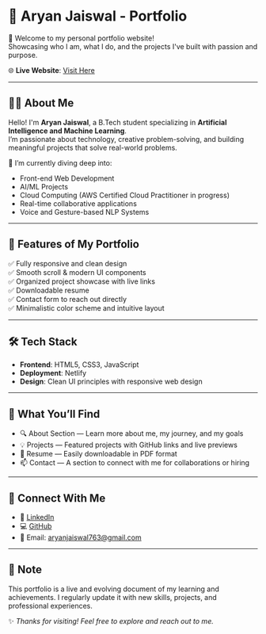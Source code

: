 # 💼 Aryan Jaiswal - Portfolio

🚀 Welcome to my personal portfolio website!  
Showcasing who I am, what I do, and the projects I've built with passion and purpose.

🌐 **Live Website**: [Visit Here](https://chic-sawine-d00dd7.netlify.app/)

---

## 🧑‍💻 About Me

Hello! I'm **Aryan Jaiswal**, a B.Tech student specializing in **Artificial Intelligence and Machine Learning**.  
I’m passionate about technology, creative problem-solving, and building meaningful projects that solve real-world problems.

🔎 I’m currently diving deep into:
- Front-end Web Development
- AI/ML Projects
- Cloud Computing (AWS Certified Cloud Practitioner in progress)
- Real-time collaborative applications
- Voice and Gesture-based NLP Systems

---

## 🚧 Features of My Portfolio

✅ Fully responsive and clean design  
✅ Smooth scroll & modern UI components  
✅ Organized project showcase with live links  
✅ Downloadable resume  
✅ Contact form to reach out directly  
✅ Minimalistic color scheme and intuitive layout

---

## 🛠️ Tech Stack

- **Frontend**: HTML5, CSS3, JavaScript
- **Deployment**: Netlify
- **Design**: Clean UI principles with responsive web design

---

## 📂 What You’ll Find

- 🔍 About Section — Learn more about me, my journey, and my goals
- 💡 Projects — Featured projects with GitHub links and live previews
- 📄 Resume — Easily downloadable in PDF format
- 📫 Contact — A section to connect with me for collaborations or hiring

---

## 🔗 Connect With Me

- 💼 [LinkedIn](https://www.linkedin.com/in/aryan-jaiswal-763)  
- 💻 [GitHub](https://github.com/AryanJaiswal763)  
- 📧 Email: aryanjaiswal763@gmail.com

---

## 📌 Note

This portfolio is a live and evolving document of my learning and achievements. I regularly update it with new skills, projects, and professional experiences.

✨ _Thanks for visiting! Feel free to explore and reach out to me._  


